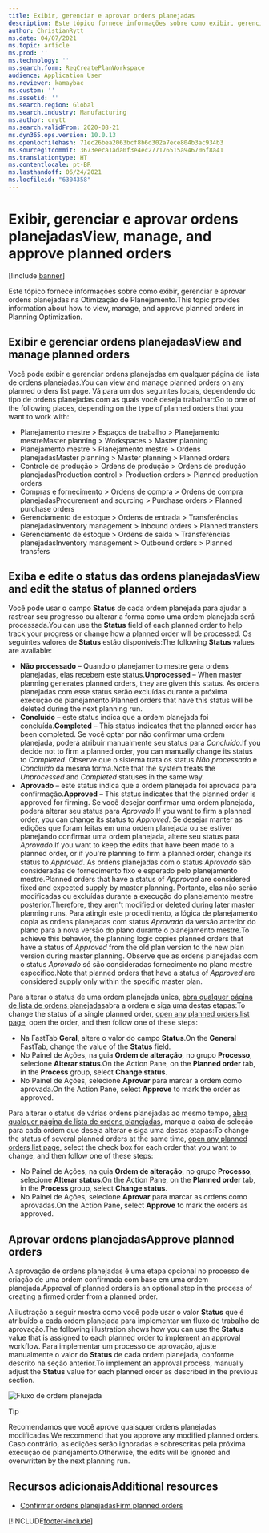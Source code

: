 ```yaml
---
title: Exibir, gerenciar e aprovar ordens planejadas
description: Este tópico fornece informações sobre como exibir, gerenciar e aprovar ordens planejadas na Otimização de Planejamento.
author: ChristianRytt
ms.date: 04/07/2021
ms.topic: article
ms.prod: ''
ms.technology: ''
ms.search.form: ReqCreatePlanWorkspace
audience: Application User
ms.reviewer: kamaybac
ms.custom: ''
ms.assetid: ''
ms.search.region: Global
ms.search.industry: Manufacturing
ms.author: crytt
ms.search.validFrom: 2020-08-21
ms.dyn365.ops.version: 10.0.13
ms.openlocfilehash: 71ec26bea2063bcf8b6d302a7ece804b3ac934b3
ms.sourcegitcommit: 3673eeca1ada0f3e4ec277176515a946706f8a41
ms.translationtype: HT
ms.contentlocale: pt-BR
ms.lasthandoff: 06/24/2021
ms.locfileid: "6304358"
---
```

# <a name="view-manage-and-approve-planned-orders"></a><span data-ttu-id="7732e-103">Exibir, gerenciar e aprovar ordens planejadas</span><span class="sxs-lookup"><span data-stu-id="7732e-103">View, manage, and approve planned orders</span></span>

[!include [banner](../../includes/banner.md)]

<span data-ttu-id="7732e-104">Este tópico fornece informações sobre como exibir, gerenciar e aprovar ordens planejadas na Otimização de Planejamento.</span><span class="sxs-lookup"><span data-stu-id="7732e-104">This topic provides information about how to view, manage, and approve planned orders in Planning Optimization.</span></span>

## <a name="view-and-manage-planned-orders"></a><a name="view-planned-orders"></a><span data-ttu-id="7732e-105">Exibir e gerenciar ordens planejadas</span><span class="sxs-lookup"><span data-stu-id="7732e-105">View and manage planned orders</span></span>

<span data-ttu-id="7732e-106">Você pode exibir e gerenciar ordens planejadas em qualquer página de lista de ordens planejadas.</span><span class="sxs-lookup"><span data-stu-id="7732e-106">You can view and manage planned orders on any planned orders list page.</span></span> <span data-ttu-id="7732e-107">Vá para um dos seguintes locais, dependendo do tipo de ordens planejadas com as quais você deseja trabalhar:</span><span class="sxs-lookup"><span data-stu-id="7732e-107">Go to one of the following places, depending on the type of planned orders that you want to work with:</span></span>

- <span data-ttu-id="7732e-108">Planejamento mestre \> Espaços de trabalho \> Planejamento mestre</span><span class="sxs-lookup"><span data-stu-id="7732e-108">Master planning \> Workspaces \> Master planning</span></span>
- <span data-ttu-id="7732e-109">Planejamento mestre \> Planejamento mestre \> Ordens planejadas</span><span class="sxs-lookup"><span data-stu-id="7732e-109">Master planning \> Master planning \> Planned orders</span></span>
- <span data-ttu-id="7732e-110">Controle de produção \> Ordens de produção \> Ordens de produção planejadas</span><span class="sxs-lookup"><span data-stu-id="7732e-110">Production control \> Production orders \> Planned production orders</span></span>
- <span data-ttu-id="7732e-111">Compras e fornecimento \> Ordens de compra \> Ordens de compra planejadas</span><span class="sxs-lookup"><span data-stu-id="7732e-111">Procurement and sourcing \> Purchase orders \> Planned purchase orders</span></span>
- <span data-ttu-id="7732e-112">Gerenciamento de estoque \> Ordens de entrada \> Transferências planejadas</span><span class="sxs-lookup"><span data-stu-id="7732e-112">Inventory management \> Inbound orders \> Planned transfers</span></span>
- <span data-ttu-id="7732e-113">Gerenciamento de estoque \> Ordens de saída \> Transferências planejadas</span><span class="sxs-lookup"><span data-stu-id="7732e-113">Inventory management \> Outbound orders \> Planned transfers</span></span>

## <a name="view-and-edit-the-status-of-planned-orders"></a><span data-ttu-id="7732e-114">Exiba e edite o status das ordens planejadas</span><span class="sxs-lookup"><span data-stu-id="7732e-114">View and edit the status of planned orders</span></span>

<span data-ttu-id="7732e-115">Você pode usar o campo **Status** de cada ordem planejada para ajudar a rastrear seu progresso ou alterar a forma como uma ordem planejada será processada.</span><span class="sxs-lookup"><span data-stu-id="7732e-115">You can use the **Status** field of each planned order to help track your progress or change how a planned order will be processed.</span></span> <span data-ttu-id="7732e-116">Os seguintes valores de **Status** estão disponíveis:</span><span class="sxs-lookup"><span data-stu-id="7732e-116">The following **Status** values are available:</span></span>

- <span data-ttu-id="7732e-117">**Não processado** – Quando o planejamento mestre gera ordens planejadas, elas recebem este status.</span><span class="sxs-lookup"><span data-stu-id="7732e-117">**Unprocessed** – When master planning generates planned orders, they are given this status.</span></span> <span data-ttu-id="7732e-118">As ordens planejadas com esse status serão excluídas durante a próxima execução de planejamento.</span><span class="sxs-lookup"><span data-stu-id="7732e-118">Planned orders that have this status will be deleted during the next planning run.</span></span>
- <span data-ttu-id="7732e-119">**Concluído** – este status indica que a ordem planejada foi concluída.</span><span class="sxs-lookup"><span data-stu-id="7732e-119">**Completed** – This status indicates that the planned order has been completed.</span></span> <span data-ttu-id="7732e-120">Se você optar por não confirmar uma ordem planejada, poderá atribuir manualmente seu status para *Concluído*.</span><span class="sxs-lookup"><span data-stu-id="7732e-120">If you decide not to firm a planned order, you can manually change its status to *Completed*.</span></span> <span data-ttu-id="7732e-121">Observe que o sistema trata os status *Não processado* e *Concluído* da mesma forma.</span><span class="sxs-lookup"><span data-stu-id="7732e-121">Note that the system treats the *Unprocessed* and *Completed* statuses in the same way.</span></span>
- <span data-ttu-id="7732e-122">**Aprovado** – este status indica que a ordem planejada foi aprovada para confirmação.</span><span class="sxs-lookup"><span data-stu-id="7732e-122">**Approved** – This status indicates that the planned order is approved for firming.</span></span> <span data-ttu-id="7732e-123">Se você desejar confirmar uma ordem planejada, poderá alterar seu status para *Aprovado*.</span><span class="sxs-lookup"><span data-stu-id="7732e-123">If you want to firm a planned order, you can change its status to *Approved*.</span></span> <span data-ttu-id="7732e-124">Se desejar manter as edições que foram feitas em uma ordem planejada ou se estiver planejando confirmar uma ordem planejada, altere seu status para *Aprovado*.</span><span class="sxs-lookup"><span data-stu-id="7732e-124">If you want to keep the edits that have been made to a planned order, or if you're planning to firm a planned order, change its status to *Approved*.</span></span> <span data-ttu-id="7732e-125">As ordens planejadas com o status *Aprovado* são consideradas de fornecimento fixo e esperado pelo planejamento mestre.</span><span class="sxs-lookup"><span data-stu-id="7732e-125">Planned orders that have a status of *Approved* are considered fixed and expected supply by master planning.</span></span> <span data-ttu-id="7732e-126">Portanto, elas não serão modificadas ou excluídas durante a execução do planejamento mestre posterior.</span><span class="sxs-lookup"><span data-stu-id="7732e-126">Therefore, they aren't modified or deleted during later master planning runs.</span></span> <span data-ttu-id="7732e-127">Para atingir este procedimento, a lógica de planejamento copia as ordens planejadas com status *Aprovado* da versão anterior do plano para a nova versão do plano durante o planejamento mestre.</span><span class="sxs-lookup"><span data-stu-id="7732e-127">To achieve this behavior, the planning logic copies planned orders that have a status of *Approved* from the old plan version to the new plan version during master planning.</span></span> <span data-ttu-id="7732e-128">Observe que as ordens planejadas com o status *Aprovado* só são consideradas fornecimento no plano mestre específico.</span><span class="sxs-lookup"><span data-stu-id="7732e-128">Note that planned orders that have a status of *Approved* are considered supply only within the specific master plan.</span></span>

<span data-ttu-id="7732e-129">Para alterar o status de uma ordem planejada única, [abra qualquer página de lista de ordens planejadas](#view-planned-orders)abra a ordem e siga uma destas etapas:</span><span class="sxs-lookup"><span data-stu-id="7732e-129">To change the status of a single planned order, [open any planned orders list page](#view-planned-orders), open the order, and then follow one of these steps:</span></span>

- <span data-ttu-id="7732e-130">Na FastTab **Geral**, altere o valor do campo **Status**.</span><span class="sxs-lookup"><span data-stu-id="7732e-130">On the **General** FastTab, change the value of the **Status** field.</span></span>
- <span data-ttu-id="7732e-131">No Painel de Ações, na guia **Ordem de alteração**, no grupo **Processo**, selecione **Alterar status**.</span><span class="sxs-lookup"><span data-stu-id="7732e-131">On the Action Pane, on the **Planned order** tab, in the **Process** group, select **Change status**.</span></span>
- <span data-ttu-id="7732e-132">No Painel de Ações, selecione **Aprovar** para marcar a ordem como aprovada.</span><span class="sxs-lookup"><span data-stu-id="7732e-132">On the Action Pane, select **Approve** to mark the order as approved.</span></span>

<span data-ttu-id="7732e-133">Para alterar o status de várias ordens planejadas ao mesmo tempo, [abra qualquer página de lista de ordens planejadas](#view-planned-orders), marque a caixa de seleção para cada ordem que deseja alterar e siga uma destas etapas:</span><span class="sxs-lookup"><span data-stu-id="7732e-133">To change the status of several planned orders at the same time, [open any planned orders list page](#view-planned-orders), select the check box for each order that you want to change, and then follow one of these steps:</span></span>

- <span data-ttu-id="7732e-134">No Painel de Ações, na guia **Ordem de alteração**, no grupo **Processo**, selecione **Alterar status**.</span><span class="sxs-lookup"><span data-stu-id="7732e-134">On the Action Pane, on the **Planned order** tab, in the **Process** group, select **Change status**.</span></span>
- <span data-ttu-id="7732e-135">No Painel de Ações, selecione **Aprovar** para marcar as ordens como aprovadas.</span><span class="sxs-lookup"><span data-stu-id="7732e-135">On the Action Pane, select **Approve** to mark the orders as approved.</span></span>

## <a name="approve-planned-orders"></a><span data-ttu-id="7732e-136">Aprovar ordens planejadas</span><span class="sxs-lookup"><span data-stu-id="7732e-136">Approve planned orders</span></span>

<span data-ttu-id="7732e-137">A aprovação de ordens planejadas é uma etapa opcional no processo de criação de uma ordem confirmada com base em uma ordem planejada.</span><span class="sxs-lookup"><span data-stu-id="7732e-137">Approval of planned orders is an optional step in the process of creating a firmed order from a planned order.</span></span>

<span data-ttu-id="7732e-138">A ilustração a seguir mostra como você pode usar o valor **Status** que é atribuído a cada ordem planejada para implementar um fluxo de trabalho de aprovação.</span><span class="sxs-lookup"><span data-stu-id="7732e-138">The following illustration shows how you can use the **Status** value that is assigned to each planned order to implement an approval workflow.</span></span> <span data-ttu-id="7732e-139">Para implementar um processo de aprovação, ajuste manualmente o valor do **Status** de cada ordem planejada, conforme descrito na seção anterior.</span><span class="sxs-lookup"><span data-stu-id="7732e-139">To implement an approval process, manually adjust the **Status** value for each planned order as described in the previous section.</span></span>

![Fluxo de ordem planejada](media/approved-planned-orders-1.png)

> [!TIP]
> <span data-ttu-id="7732e-141">Recomendamos que você aprove quaisquer ordens planejadas modificadas.</span><span class="sxs-lookup"><span data-stu-id="7732e-141">We recommend that you approve any modified planned orders.</span></span> <span data-ttu-id="7732e-142">Caso contrário, as edições serão ignoradas e sobrescritas pela próxima execução de planejamento.</span><span class="sxs-lookup"><span data-stu-id="7732e-142">Otherwise, the edits will be ignored and overwritten by the next planning run.</span></span>

## <a name="additional-resources"></a><span data-ttu-id="7732e-143">Recursos adicionais</span><span class="sxs-lookup"><span data-stu-id="7732e-143">Additional resources</span></span>

- [<span data-ttu-id="7732e-144">Confirmar ordens planejadas</span><span class="sxs-lookup"><span data-stu-id="7732e-144">Firm planned orders</span></span>](planned-order-firming.md)

[!INCLUDE[footer-include](../../../includes/footer-banner.md)]
